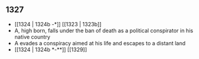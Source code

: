## 1327
- [[1324 | 1324b -*]] [[1323 | 1323b]] 
- A, high born, falls under the ban of death as a political conspirator in his native country
- A evades a conspiracy aimed at his life and escapes to a distant land
- [[1324 | 1324b *-**]] [[1329]] 

